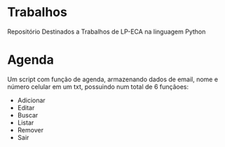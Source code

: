 # Trabalhos
Repositório Destinados a Trabalhos de LP-ECA na linguagem Python

# Agenda
Um script com função de agenda, armazenando dados de email, nome e número celular em um txt, possuindo num total de 6 funçãoes:
* Adicionar
* Editar
* Buscar
* Listar
* Remover
* Sair
